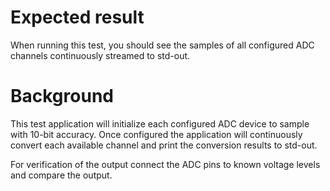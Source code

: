 Expected result
===============
When running this test, you should see the samples of all configured ADC channels
continuously streamed to std-out.

Background
==========
This test application will initialize each configured ADC device to sample with
10-bit accuracy. Once configured the application will continuously convert each
available channel and print the conversion results to std-out.

For verification of the output connect the ADC pins to known voltage levels
and compare the output.
